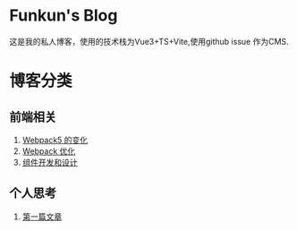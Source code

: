 # Funkun's Blog

这是我的私人博客，使用的技术栈为Vue3+TS+Vite,使用github issue 作为CMS.

# 博客分类

## 前端相关
1. [Webpack5 的变化](https://github.com/vivipure/blog/issues/2)
2. [Webpack 优化](https://github.com/vivipure/blog/issues/3)
3. [组件开发和设计](https://github.com/vivipure/blog/issues/4)

## 个人思考

1. [第一篇文章](https://github.com/vivipure/blog/issues/1)
